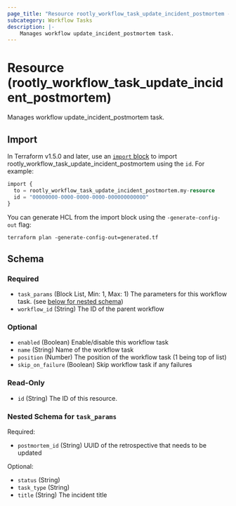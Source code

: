 ```yaml
---
page_title: "Resource rootly_workflow_task_update_incident_postmortem - terraform-provider-rootly"
subcategory: Workflow Tasks
description: |-
    Manages workflow update_incident_postmortem task.
---
```


# Resource (rootly_workflow_task_update_incident_postmortem)

Manages workflow update_incident_postmortem task.



## Import

In Terraform v1.5.0 and later, use an [`import` block](https://developer.hashicorp.com/terraform/language/import) to import rootly_workflow_task_update_incident_postmortem using the `id`. For example:

```terraform
import {
  to = rootly_workflow_task_update_incident_postmortem.my-resource
  id = "00000000-0000-0000-0000-000000000000"
}
```

You can generate HCL from the import block using the `-generate-config-out` flag:

```console
terraform plan -generate-config-out=generated.tf
```

<!-- schema generated by tfplugindocs -->
## Schema

### Required

- `task_params` (Block List, Min: 1, Max: 1) The parameters for this workflow task. (see [below for nested schema](#nestedblock--task_params))
- `workflow_id` (String) The ID of the parent workflow

### Optional

- `enabled` (Boolean) Enable/disable this workflow task
- `name` (String) Name of the workflow task
- `position` (Number) The position of the workflow task (1 being top of list)
- `skip_on_failure` (Boolean) Skip workflow task if any failures

### Read-Only

- `id` (String) The ID of this resource.

<a id="nestedblock--task_params"></a>
### Nested Schema for `task_params`

Required:

- `postmortem_id` (String) UUID of the retrospective that needs to be updated

Optional:

- `status` (String)
- `task_type` (String)
- `title` (String) The incident title
